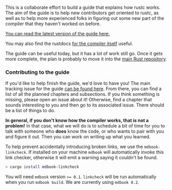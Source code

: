 This is a collaborate effort to build a guide that explains how rustc
works. The aim of the guide is to help new contributors get oriented
to rustc, as well as to help more experienced folks in figuring out
some new part of the compiler that they haven't worked on before.

[You can read the latest version of the guide here.](https://rust-lang-nursery.github.io/rustc-guide/)

You may also find the rustdocs [for the compiler itself][rustdocs] useful.

[rustdocs]: https://doc.rust-lang.org/nightly/nightly-rustc/rustc/

The guide can be useful today, but it has a lot of work still go.
Once it gets more complete, the plan is probably to move it into the
[main Rust repository](https://github.com/rust-lang/rust/).

### Contributing to the guide

If you'd like to help finish the guide, we'd love to have you! The
main tracking issue for the guide
[can be found here](https://github.com/rust-lang-nursery/rustc-guide/issues/6). From
there, you can find a list of all the planned chapters and subsections.
If you think something is missing, please open an issue about it!
Otherwise, find a chapter that sounds interesting to you and then go
to its associated issue. There should be a list of things to do.

**In general, if you don't know how the compiler works, that is not a
problem!** In that case, what we will do is to schedule a bit of time
for you to talk with someone who **does** know the code, or who wants
to pair with you and figure it out.  Then you can work on writing up
what you learned.

To help prevent accidentally introducing broken links, we use the
`mdbook-linkcheck`. If installed on your machine `mdbook` will automatically
invoke this link checker, otherwise it will emit a warning saying it couldn't
be found.

```bash
> cargo install mdbook-linkcheck
```
You will need `mdbook` version `>= 0.1`. `linkcheck` will be run automatically
when you run `mdbook build`. We are currently using `mdbook 0.2`.
